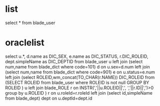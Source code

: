 list
===
select * from blade_user 

oraclelist
===
select u.*,
	d.name as DIC_SEX,
	e.name as DIC_STATUS,
	r.DIC_ROLEID,
	dept.simpleName as DIC_DEPTID 
from blade_user u 
	left join (select num,name from blade_dict where code=101) d on u.sex=d.num 
	left join (select num,name from blade_dict where code=901) e on u.status=e.num 
	left join (select ROLEID,wm_concat(TO_CHAR(r.NAME)) DIC_ROLEID from (SELECT ROLEID from blade_user where ROLEID is not null GROUP BY ROLEID ) u 
	left join blade_ROLE r on INSTR(','||u.ROLEID||',', ','||r.ID||',')>0 group by u.ROLEID ) r on u.roleId=r.roleId 
	left join (select id,simpleName from blade_dept) dept on u.deptId=dept.id
